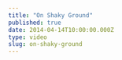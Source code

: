 ```yaml
---
title: "On Shaky Ground"
published: true
date: 2014-04-14T10:00:00.000Z
type: video
slug: on-shaky-ground
---
```

